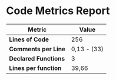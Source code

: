 # Code Metrics Report

| Metric                          | Value       |
|---------------------------------|-------------|
| **Lines of Code**               | 256         |
| **Comments per Line**           | 0,13 - (33) |
| **Declared Functions**          | 3           |
| **Lines per function**          | 39,66       |

